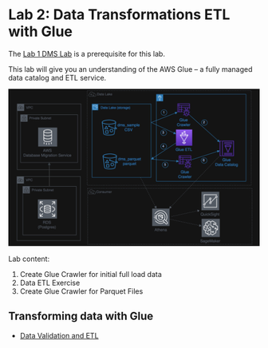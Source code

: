 # Lab 2: Data Transformations ETL with Glue

The [Lab 1 DMS Lab](Ingestion-with-DMS.md) is a prerequisite for this lab.

This lab will give you an understanding of the AWS Glue – a fully managed data catalog and ETL service.

![glue-arch](media/glue-arch.png)

Lab content:
1. Create Glue Crawler for initial full load data
2. Data ETL Exercise
3. Create Glue Crawler for Parquet Files

## Transforming data with Glue
- [Data Validation and ETL](https://aws-dataengineering-day.workshop.aws/600/610-glue-transform.html#part-a-data-validation-and-etl)